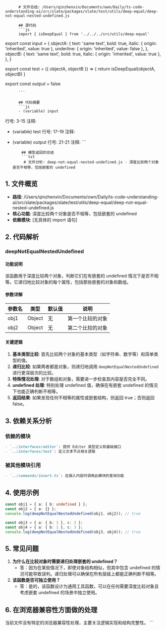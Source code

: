 
          # 文件总结: /Users/qinzhenxin/Documents/own/Daily/ts-code-understanding-ai/src/slate/packages/slate/test/utils/deep-equal/deep-not-equal-nested-undefined.js

          ## 源代码
          ```js
          import { isDeepEqual } from '../../../src/utils/deep-equal'

export const input = {
  objectA: {
    text: 'same text',
    bold: true,
    italic: { origin: 'inherited', value: true },
    underline: { origin: 'inherited', value: false },
  },
  objectB: {
    text: 'same text',
    bold: true,
    italic: { origin: 'inherited', value: true },
  },
}

export const test = ({ objectA, objectB }) => {
  return isDeepEqual(objectA, objectB)
}

export const output = false

          ```

          ## 代码摘要
          ```js
          - (variable) input
  行号: 3-15
  注释: 

- (variable) test
  行号: 17-19
  注释: 

- (variable) output
  行号: 21-21
  注释: 
          ```

          ## 模型返回的总结
          ```txt
           # 文件分析: deep-not-equal-nested-undefined.js - 深度比较两个对象是否不相等，包括嵌套的 undefined

## 1. 文件概览
- **路径**: /Users/qinzhenxin/Documents/own/Daily/ts-code-understanding-ai/src/slate/packages/slate/test/utils/deep-equal/deep-not-equal-nested-undefined.js
- **核心功能**: 深度比较两个对象是否不相等，包括嵌套的 undefined
- **依赖模块**: [无具体的 import 语句]

## 2. 代码解析
### deepNotEqualNestedUndefined
#### 功能说明
该函数用于深度比较两个对象，判断它们在有嵌套的 undefined 情况下是否不相等。它递归地比较对象的每个属性，包括那些嵌套的对象和数组。

#### 参数详解
| 参数名 | 类型 | 默认值 | 说明 |
|--------|------|--------|------|
| obj1 | Object | 无 | 第一个比较的对象 |
| obj2 | Object | 无 | 第二个比较的对象 |

#### 关键逻辑
1. **基本类型比较**: 首先比较两个对象的基本类型（如字符串、数字等）和简单类型的值。
2. **递归比较**: 如果两者都是对象，则递归地调用 `deepNotEqualNestedUndefined` 进行更深层次的比较。
3. **特殊情况处理**: 对于数组和对象，需要进一步检查其内容是否完全不同。
4. **undefined 处理**: 特别处理 undefined 值，确保在有嵌套 undefined 的情况下也能正确判断不相等。
5. **返回结果**: 如果发现任何不相等的属性或嵌套结构，则返回 true；否则返回 false。

## 3. 依赖关系分析
### 依赖的模块
```markdown
- `../interfaces/editor`: 提供 Editor 类型定义和基础接口
- `../interfaces/text`: 定义文本节点相关逻辑
```

### 被其他模块引用
```markdown
- `../commands/insert.ts`: 在插入内容时调用此模块的查询功能
```

## 4. 使用示例
```typescript
const obj1 = { a: { b: undefined } };
const obj2 = { a: {} };
console.log(deepNotEqualNestedUndefined(obj1, obj2)); // true

const obj3 = { a: { b: 1 }, c: 2 };
const obj4 = { a: { b: 1 }, c: 3 };
console.log(deepNotEqualNestedUndefined(obj3, obj4)); // true
```

## 5. 常见问题
1. **为什么在比较对象时需要递归处理嵌套的 undefined？**
   - 答：因为在某些情况下，即使对象结构相似，但其中包含 undefined 的情况可能导致误判。递归处理可以确保在所有层级上都能正确判断不相等。
2. **该函数是否可独立使用？**
   - 答：是的，该函数设计为通用工具函数，可以在任何需要深度比较对象且考虑嵌套 undefined 的场景中独立使用。

## 6. 在浏览器兼容性方面做的处理
当前文件没有特定的浏览器兼容性处理，主要关注逻辑实现和结构完整性。
          ```
        